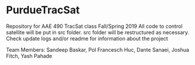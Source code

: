 # PurdueTracSat
Repository for AAE 490 TracSat class Fall/Spring 2019
All code to control satellite will be put in src folder. src folder will be restructured as necessary.
Check update logs and/or readme for information about the project


Team Members:
Sandeep Baskar, Pol Francesch Huc, Dante Sanaei, Joshua Fitch, Yash Pahade
